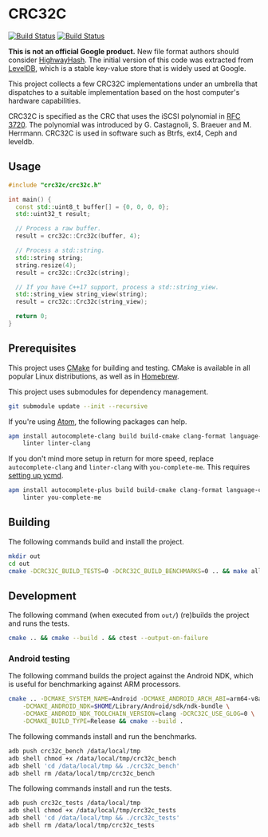 # CRC32C

[![Build Status](https://travis-ci.org/google/crc32c.svg?branch=master)](https://travis-ci.org/google/crc32c)
[![Build Status](https://ci.appveyor.com/api/projects/status/moiq7331pett4xuj/branch/master?svg=true)](https://ci.appveyor.com/project/pwnall/crc32c)

**This is not an official Google product.**
New file format authors should consider
[HighwayHash](https://github.com/google/highwayhash). The initial version of
this code was extracted from [LevelDB](https://github.com/google/leveldb), which
is a stable key-value store that is widely used at Google.

This project collects a few CRC32C implementations under an umbrella that
dispatches to a suitable implementation based on the host computer's hardware
capabilities.

CRC32C is specified as the CRC that uses the iSCSI polynomial in
[RFC 3720](https://tools.ietf.org/html/rfc3720#section-12.1). The polynomial was
introduced by G. Castagnoli, S. Braeuer and M. Herrmann. CRC32C is used in
software such as Btrfs, ext4, Ceph and leveldb.


## Usage

```cpp
#include "crc32c/crc32c.h"

int main() {
  const std::uint8_t buffer[] = {0, 0, 0, 0};
  std::uint32_t result;

  // Process a raw buffer.
  result = crc32c::Crc32c(buffer, 4);

  // Process a std::string.
  std::string string;
  string.resize(4);
  result = crc32c::Crc32c(string);

  // If you have C++17 support, process a std::string_view.
  std::string_view string_view(string);
  result = crc32c::Crc32c(string_view);

  return 0;
}
```


## Prerequisites

This project uses [CMake](https://cmake.org/) for building and testing. CMake is
available in all popular Linux distributions, as well as in
[Homebrew](https://brew.sh/).

This project uses submodules for dependency management.

```bash
git submodule update --init --recursive
```

If you're using [Atom](https://atom.io/), the following packages can help.

```bash
apm install autocomplete-clang build build-cmake clang-format language-cmake \
    linter linter-clang
```

If you don't mind more setup in return for more speed, replace
`autocomplete-clang` and `linter-clang` with `you-complete-me`. This requires
[setting up ycmd](https://github.com/Valloric/ycmd#building).

```bash
apm install autocomplete-plus build build-cmake clang-format language-cmake \
    linter you-complete-me
```

## Building

The following commands build and install the project.

```bash
mkdir out
cd out
cmake -DCRC32C_BUILD_TESTS=0 -DCRC32C_BUILD_BENCHMARKS=0 .. && make all install
```


## Development

The following command (when executed from `out/`) (re)builds the project and
runs the tests.

```bash
cmake .. && cmake --build . && ctest --output-on-failure
```


### Android testing

The following command builds the project against the Android NDK, which is
useful for benchmarking against ARM processors.

```bash
cmake .. -DCMAKE_SYSTEM_NAME=Android -DCMAKE_ANDROID_ARCH_ABI=arm64-v8a \
    -DCMAKE_ANDROID_NDK=$HOME/Library/Android/sdk/ndk-bundle \
    -DCMAKE_ANDROID_NDK_TOOLCHAIN_VERSION=clang -DCRC32C_USE_GLOG=0 \
    -DCMAKE_BUILD_TYPE=Release && cmake --build .
```

The following commands install and run the benchmarks.

```bash
adb push crc32c_bench /data/local/tmp
adb shell chmod +x /data/local/tmp/crc32c_bench
adb shell 'cd /data/local/tmp && ./crc32c_bench'
adb shell rm /data/local/tmp/crc32c_bench
```

The following commands install and run the tests.

```bash
adb push crc32c_tests /data/local/tmp
adb shell chmod +x /data/local/tmp/crc32c_tests
adb shell 'cd /data/local/tmp && ./crc32c_tests'
adb shell rm /data/local/tmp/crc32c_tests
```
